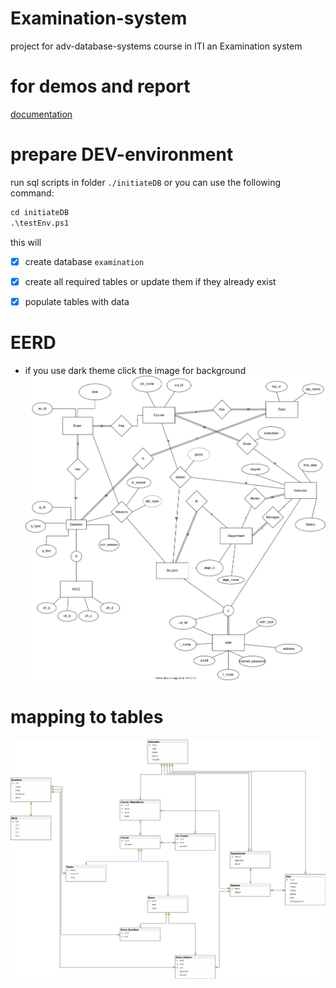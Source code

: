 # Examination-system
project for adv-database-systems course in ITI
an Examination system

# for demos and report 
[documentation](./documentation)


# prepare DEV-environment
run sql scripts in folder `./initiateDB`
or you can use the following command:
```ps
cd initiateDB
.\testEnv.ps1
```
this will 
- [x] create database `examination`
- [x] create all required tables or update them if they already exist
- [x] populate tables with data 



# EERD 
* if you use dark theme click the image for background
![ERD](design/ERD.drawio.svg)

# mapping to tables

![diagram](initiateDB/diagram.png)
